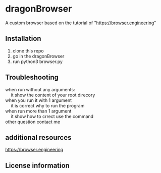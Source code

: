 # dragonBrowser

A custom browser based on the tutorial of "https://browser.engineering"

## Installation

1. clone this repo
2. go in the dragonBrowser
3. run python3 browser.py

## Troubleshooting
when run without any arguments: <br/>
&emsp; it show the content of your root direcory<br/>
when you run it with 1 argument <br/>
&emsp; it is correct why to run the program<br/>
when run more than 1 argument <br/>
&emsp; it show how to crrect use the command<br/>
other question contact me<br/>
## additional resources
https://browser.engineering
## License information
